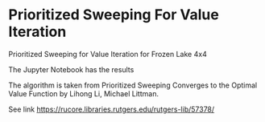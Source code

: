 # Prioritized Sweeping For Value Iteration
Prioritized Sweeping for Value Iteration for Frozen Lake 4x4

The Jupyter Notebook has the results

The algorithm is taken from Prioritized Sweeping Converges to the Optimal Value Function by Lihong Li, Michael Littman.

See link https://rucore.libraries.rutgers.edu/rutgers-lib/57378/


